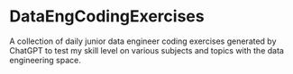 # DataEngCodingExercises
A collection of daily junior data engineer coding exercises generated by ChatGPT to test my skill level on 
various subjects and topics with the data engineering space.
